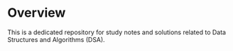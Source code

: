 # Overview
This is a dedicated repository for study notes and solutions related to Data Structures and Algorithms (DSA).
